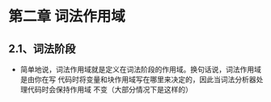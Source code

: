 # 第二章 词法作用域

## 2.1、词法阶段
- 简单地说，词法作用域就是定义在词法阶段的作用域。换句话说，词法作用域是由你在写
代码时将变量和块作用域写在哪里来决定的，因此当词法分析器处理代码时会保持作用域
不变（大部分情况下是这样的）